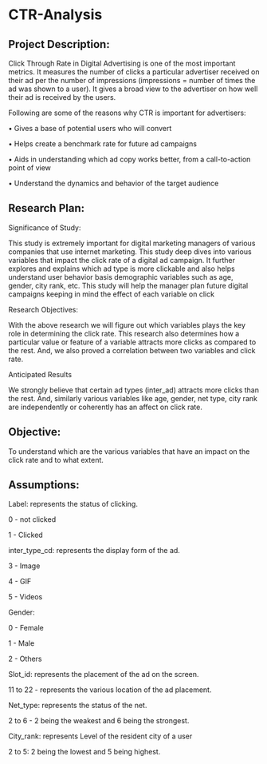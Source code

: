 # CTR-Analysis


## Project Description:
Click Through Rate in Digital Advertising is one of the most important metrics. It measures the number of clicks a particular advertiser received on their ad per the number of impressions (impressions = number of times the ad was shown to a user). It gives a broad view to the advertiser on how well their ad is received by the users. 

Following are some of the reasons why CTR is important for advertisers:

• Gives a base of potential users who will convert

• Helps create a benchmark rate for future ad campaigns

• Aids in understanding which ad copy works better, from a call-to-action point of view

• Understand the dynamics and behavior of the target audience


## Research Plan:


Significance of Study:

This study is extremely important for digital marketing managers of various companies that use internet marketing. This study deep dives into various variables that impact the click rate of a digital ad campaign. It further explores and explains which ad type is more clickable and also helps understand user behavior basis demographic variables such as age, gender, city rank, etc. This study will help the manager plan future digital campaigns keeping in mind the effect of each variable on click


Research Objectives:

With the above research we will figure out which variables plays the key role in determining the click rate. This research also determines how a particular value or feature of a variable attracts more clicks as compared to the rest. And, we also proved a correlation between two variables and click rate.


Anticipated Results

We strongly believe that certain ad types (inter_ad) attracts more clicks than the rest. And, similarly various variables like age, gender, net type, city rank are independently or coherently has an affect on click rate.


## Objective:

To understand which are the various variables that have an impact on the click rate and to what extent.


## Assumptions:

Label: represents the status of clicking.

0 - not clicked

1 - Clicked


inter_type_cd: represents the display form of the ad.

3 - Image

4 - GIF

5 - Videos

Gender:

0 - Female

1 - Male

2 - Others


Slot_id: represents the placement of the ad on the screen.

11 to 22 - represents the various location of the ad placement.


Net_type: represents the status of the net.

2 to 6 - 2 being the weakest and 6 being the strongest.


City_rank: represents Level of the resident city of a user

2 to 5: 2 being the lowest and 5 being highest.
